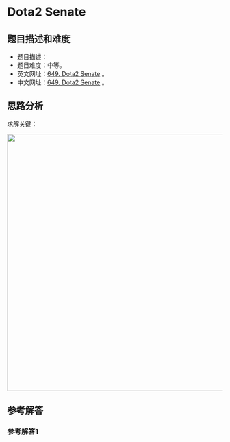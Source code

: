 # Dota2 Senate

## 题目描述和难度
+ 题目描述：
+ 题目难度：中等。
+ 英文网址：[649. Dota2 Senate](https://leetcode.com/problems/dota2-senate/description/)  。
+ 中文网址：[649. Dota2 Senate](https://leetcode-cn.com/problems/dota2-senate/description/)  。
## 思路分析
求解关键：

<img src="https://liweiwei1419.github.io/images/leetcode-solution/" width="600">

## 参考解答
### 参考解答1

```java

```